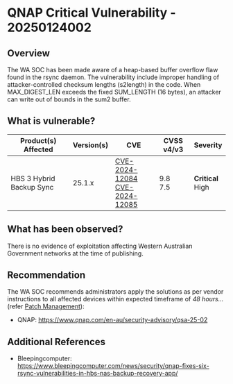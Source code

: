 # QNAP Critical Vulnerability - 20250124002

## Overview

The WA SOC has been made aware of a heap-based buffer overflow flaw found in the rsync daemon. The vulnerability include improper handling of attacker-controlled checksum lengths (s2length) in the code. When MAX_DIGEST_LEN exceeds the fixed SUM_LENGTH (16 bytes), an attacker can write out of bounds in the sum2 buffer.

## What is vulnerable?

| Product(s) Affected      | Version(s) | CVE                                                                                                                                     | CVSS v4/v3   | Severity               |
| ------------------------ | ---------- | --------------------------------------------------------------------------------------------------------------------------------------- | ------------ | ---------------------- |
| HBS 3 Hybrid Backup Sync | 25.1.x     | [CVE-2024-12084](https://nvd.nist.gov/vuln/detail/CVE-2024-12084) <br>[CVE-2024-12085](https://nvd.nist.gov/vuln/detail/CVE-2024-12085) | 9.8 <br> 7.5 | **Critical** <br> High |

## What has been observed?

There is no evidence of exploitation affecting Western Australian Government networks at the time of publishing.

## Recommendation

The WA SOC recommends administrators apply the solutions as per vendor instructions to all affected devices within expected timeframe of *48 hours...* (refer [Patch Management](../guidelines/patch-management.md)):

- QNAP: <https://www.qnap.com/en-au/security-advisory/qsa-25-02>

## Additional References

- Bleepingcomputer: <https://www.bleepingcomputer.com/news/security/qnap-fixes-six-rsync-vulnerabilities-in-hbs-nas-backup-recovery-app/>

